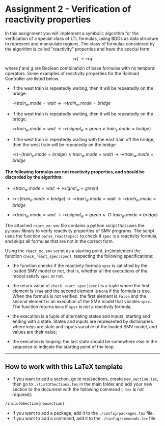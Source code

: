 # Assignment 2 - Verification of reactivity properties

In this assignment you will implement a symbolic algorithm for the verification of a special class of LTL formulas, using BDDs as data structure to represent and manipulate regions. The class of formulas considered by the algorithm is called "reactivity" properties and have the special form:
<div align="center">

$\square\diamond f \rightarrow \square\diamond g$ </div>
where 
$f$
and
$g$ 
are Boolean combination of base formulas with no temporal operators. Some examples of reactivity properties for the Railroad Controller are listed below.

* If the west train is repeatedly waiting, then it will be repeatedly on the bridge:

  $\square\diamond train_w.mode = wait \rightarrow \square\diamond train_w.mode = bridge$

* If the west train is repeatedly waiting, then it will be repeatedly on the bridge:

  $\square\diamond train_w.mode = wait \rightarrow \square\diamond (signal_w = green\ \vee\ train_e.mode = bridge)$

* If the west train is repeatedly waiting with the east train off the bridge, then the west train will be repeatedly on the bridge:

  $\square\diamond(\neg(train_e.mode = bridge)\ \wedge\ train_w.mode = wait ) \rightarrow \square\diamond train_w.mode = bridge$

#### The following formulas **are not** reactivity properties, and should be discarded by the algorithm:

* $\square(train_w.mode = wait \rightarrow \diamond signal_w = green)$

* $\square\diamond \neg (train_e.mode = bridge ) \rightarrow \square\diamond train_w.mode = wait \rightarrow \square\diamond train_w.mode = bridge$

* $\square\diamond train_w.mode = wait \rightarrow \square\diamond (signal_w = green\ \wedge\ \bigcirc train_w.mode = bridge )$

The attached `react_mc.smv` file contains a python script that uses the `pynusmv` library to verify reactivity properties of SMV programs. The script uses the function `parse_react(spec)` to check if `spec` is a reactivity formula, and skips all formulas that are not in the correct form. 

Using the `react_mc.smv` script as a starting point, (re)implement the function `check_react_spec(spec)`, respecting the following specifications:

* the function checks if the reactivity formula `spec` is satisfied by the loaded SMV model or not, that is, whether all the executions of the model satisfy `spec` or not.

* the return value of `check_react_spec(spec)` is a tuple where the first element is `True` and the second element is `None` if the formula is true. When the formula is not verified, the first element is `False` and the second element is an execution of the SMV model that violates `spec`. The function returns `None` if `spec` is not a reactivity formula;

* the execution is a tuple of alternating states and inputs, starting and ending with a state. States and inputs are represented by dictionaries where keys are state and inputs variable of the loaded SMV model, and values are their value;

* the execution is looping: the last state should be somewhere else in the sequence to indicate the starting point of the loop.

---

## How to work with this LaTeX template

- If you want to add a section, go to res/sections, create `new_section.tex`, then go to `./listOfSections.tex` in the main folder and add your new section to the document with the following command (`.tex` is not required):


```latex
/includeSection{newsection} 
```

- If you want to add a package, add it to the `./config/packages.tex` file.
- If you want to add a command, add it to the `./config/commands.tex` file.
